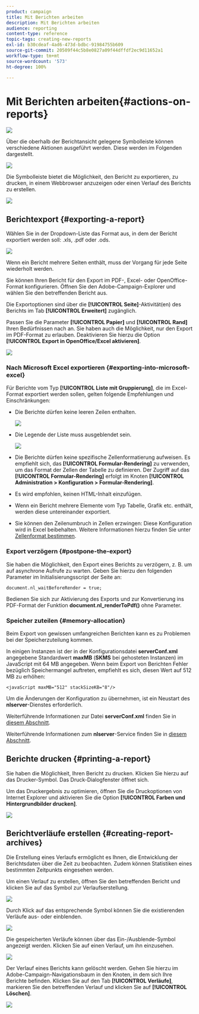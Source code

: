 ```yaml
---
product: campaign
title: Mit Berichten arbeiten
description: Mit Berichten arbeiten
audience: reporting
content-type: reference
topic-tags: creating-new-reports
exl-id: b30cdeaf-4ad6-473d-bdbc-91984755b609
source-git-commit: 20509f44c5b8e0827a09f44dffdf2ec9d11652a1
workflow-type: tm+mt
source-wordcount: '573'
ht-degree: 100%

---
```


# Mit Berichten arbeiten{#actions-on-reports}

![](../../assets/common.svg)

Über die oberhalb der Berichtansicht gelegene Symbolleiste können verschiedene Aktionen ausgeführt werden. Diese werden im Folgenden dargestellt.

![](assets/s_ncs_advuser_report_wizard_2.png)

Die Symbolleiste bietet die Möglichkeit, den Bericht zu exportieren, zu drucken, in einem Webbrowser anzuzeigen oder einen Verlauf des Berichts zu erstellen.

![](assets/s_ncs_advuser_report_wizard_04.png)

## Berichtexport {#exporting-a-report}

Wählen Sie in der Dropdown-Liste das Format aus, in dem der Bericht exportiert werden soll: .xls, .pdf oder .ods.

![](assets/s_ncs_advuser_report_wizard_06.png)

Wenn ein Bericht mehrere Seiten enthält, muss der Vorgang für jede Seite wiederholt werden.

Sie können Ihren Bericht für den Export im PDF-, Excel- oder OpenOffice-Format konfigurieren. Öffnen Sie den Adobe-Campaign-Explorer und wählen Sie den betreffenden Bericht aus.

Die Exportoptionen sind über die **[!UICONTROL Seite]**-Aktivität(en) des Berichts im Tab **[!UICONTROL Erweitert]** zugänglich.

Passen Sie die Parameter **[!UICONTROL Papier]** und **[!UICONTROL Rand]** Ihren Bedürfnissen nach an. Sie haben auch die Möglichkeit, nur den Export im PDF-Format zu erlauben. Deaktivieren Sie hierzu die Option **[!UICONTROL Export in OpenOffice/Excel aktivieren]**.

![](assets/s_ncs_advuser_report_wizard_021.png)

### Nach Microsoft Excel exportieren {#exporting-into-microsoft-excel}

Für Berichte vom Typ **[!UICONTROL Liste mit Gruppierung]**, die im Excel-Format exportiert werden sollen, gelten folgende Empfehlungen und Einschränkungen:

* Die Berichte dürfen keine leeren Zeilen enthalten.

   ![](assets/export_limitations_remove_empty_line.png)

* Die Legende der Liste muss ausgeblendet sein.

   ![](assets/export_limitations_hide_label.png)

* Die Berichte dürfen keine spezifische Zellenformatierung aufweisen. Es empfiehlt sich, das **[!UICONTROL Formular-Rendering]** zu verwenden, um das Format der Zellen der Tabelle zu definieren. Der Zugriff auf das **[!UICONTROL Formular-Rendering]** erfolgt im Knoten **[!UICONTROL Administration > Konfiguration > Formular-Rendering]**.
* Es wird empfohlen, keinen HTML-Inhalt einzufügen.
* Wenn ein Bericht mehrere Elemente vom Typ Tabelle, Grafik etc. enthält, werden diese untereinander exportiert.
* Sie können den Zeilenumbruch in Zellen erzwingen: Diese Konfiguration wird in Excel beibehalten. Weitere Informationen hierzu finden Sie unter [Zellenformat bestimmen](../../reporting/using/creating-a-table.md#defining-cell-format).

### Export verzögern {#postpone-the-export}

Sie haben die Möglichkeit, den Export eines Berichts zu verzögern, z. B. um auf asynchrone Aufrufe zu warten. Geben Sie hierzu den folgenden Parameter im Initialisierungsscript der Seite an:

```
document.nl_waitBeforeRender = true;
```

Bedienen Sie sich zur Aktivierung des Exports und zur Konvertierung ins PDF-Format der Funktion **document.nl_renderToPdf()** ohne Parameter.

### Speicher zuteilen {#memory-allocation}

Beim Export von gewissen umfangreichen Berichten kann es zu Problemen bei der Speicherzuteilung kommen.

In einigen Instanzen ist der in der Konfigurationsdatei **serverConf.xml** angegebene Standardwert **maxMB** (**SKMS** bei gehosteten Instanzen) im JavaScript mit 64 MB angegeben. Wenn beim Export von Berichten Fehler bezüglich Speichermangel auftreten, empfiehlt es sich, diesen Wert auf 512 MB zu erhöhen:

```
<javaScript maxMB="512" stackSizeKB="8"/>
```

Um die Änderungen der Konfiguration zu übernehmen, ist ein Neustart des **nlserver**-Dienstes erforderlich.

Weiterführende Informationen zur Datei **serverConf.xml** finden Sie in [diesem Abschnitt](../../production/using/configuration-principle.md).

Weiterführende Informationen zum **nlserver**-Service finden Sie in [diesem Abschnitt](../../production/using/administration.md).

## Berichte drucken {#printing-a-report}

Sie haben die Möglichkeit, Ihren Bericht zu drucken. Klicken Sie hierzu auf das Drucker-Symbol. Das Druck-Dialogfenster öffnet sich.

Um das Druckergebnis zu optimieren, öffnen Sie die Druckoptionen von Internet Explorer und aktivieren Sie die Option **[!UICONTROL Farben und Hintergrundbilder drucken]**.

![](assets/s_ncs_advuser_report_print_options.png)

## Berichtverläufe erstellen {#creating-report-archives}

Die Erstellung eines Verlaufs ermöglicht es Ihnen, die Entwicklung der Berichtsdaten über die Zeit zu beobachten. Zudem können Statistiken eines bestimmten Zeitpunkts eingesehen werden.

Um einen Verlauf zu erstellen, öffnen Sie den betreffenden Bericht und klicken Sie auf das Symbol zur Verlaufserstellung.

![](assets/s_ncs_advuser_report_wizard_07.png)

Durch Klick auf das entsprechende Symbol können Sie die existierenden Verläufe aus- oder einblenden.

![](assets/s_ncs_advuser_report_history_06.png)

Die gespeicherten Verläufe können über das Ein-/Ausblende-Symbol angezeigt werden. Klicken Sie auf einen Verlauf, um ihn einzusehen.

![](assets/s_ncs_advuser_report_history_04.png)

Der Verlauf eines Berichts kann gelöscht werden. Gehen Sie hierzu im Adobe-Campaign-Navigationsbaum in den Knoten, in dem sich Ihre Berichte befinden. Klicken Sie auf den Tab **[!UICONTROL Verläufe]**, markieren Sie den betreffenden Verlauf und klicken Sie auf **[!UICONTROL Löschen]**.

![](assets/s_ncs_advuser_report_history_01.png)
